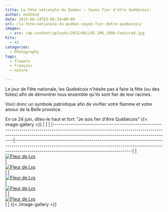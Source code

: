 ```yaml
---
title: La Fête nationale du Québec – Soyez fier d'être Québécois!
author: end2end
date: 2015-06-24T03:06:54+00:00
url: /la-fete-nationale-du-quebec-soyez-fier-detre-quebecois/
images:
  - src: /wp-content/uploads/2015/06/LR5_IMG_2880-Featured.jpg
hits:
  - 43
categories:
  - Photography
tags:
  - flowers
  - français
  - nature

---
```

Le jour de Fête nationale, les Québécois n'hésite pas à faire la fête (ou des folies) afin de démontrer tous ensemble qu'ils sont fier de leur racines.

Voici donc un symbole patriotique afin de vivifier votre flamme et votre amour de la Belle province.

En ce 24 juin, dites-le haut et fort: "Je suis fier d'être Québécois"
{{< image-gallery >}}
| <!-- -->                                                                                                                                                                                                             | <!-- -->                                                                                                                                                                                                             |
|----------------------------------------------------------------------------------------------------------------------------------------------------------------------------------------------------------------------|----------------------------------------------------------------------------------------------------------------------------------------------------------------------------------------------------------------------|
| [<br /> ![Fleur de Lys](/wp-content/uploads/2015/06/IMG_2827_e2ez-300x200.jpg)<br /> ](https://www.flickr.com/photos/154618444@N05/37579347401/in/album-72157661287647108/ "Fleur de Lys") | [<br /> ![Fleur de Lys](/wp-content/uploads/2015/06/IMG_2843_e2ez-300x200.jpg)<br /> ](https://www.flickr.com/photos/154618444@N05/37579343271/in/album-72157661287647108/ "Fleur de Lys") |
| [<br /> ![Fleur de Lys](/wp-content/uploads/2015/06/IMG_2834_e2ez-200x300.jpg)<br /> ](https://www.flickr.com/photos/154618444@N05/37579341761/in/album-72157661287647108/ "Fleur de Lys") | [<br /> ![Fleur de Lys](/wp-content/uploads/2015/06/IMG_2865_e2ez-200x300.jpg)<br /> ](https://www.flickr.com/photos/154618444@N05/37579340191/in/album-72157661287647108/ "Fleur de Lys") |
| [<br /> ![Fleur de Lys](/wp-content/uploads/2015/06/IMG_2880_e2ez-300x200.jpg)<br /> ](https://www.flickr.com/photos/154618444@N05/37579338321/in/album-72157661287647108/ "Fleur de Lys") |                                                                                                                                                                                                                      |
{{< /image-gallery >}}
